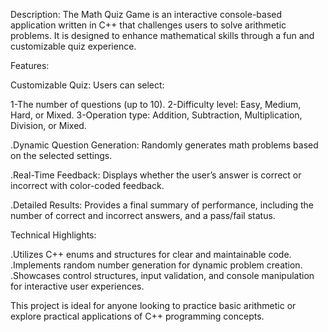Description:
The Math Quiz Game is an interactive console-based application written in C++ that challenges users to solve arithmetic problems. It is designed to enhance mathematical skills through a fun and customizable quiz experience.

Features:

Customizable Quiz: Users can select:

1-The number of questions (up to 10).
2-Difficulty level: Easy, Medium, Hard, or Mixed.
3-Operation type: Addition, Subtraction, Multiplication, Division, or Mixed.

.Dynamic Question Generation: Randomly generates math problems based on the selected settings.

.Real-Time Feedback: Displays whether the user’s answer is correct or incorrect with color-coded feedback.

.Detailed Results: Provides a final summary of performance, including the number of correct and incorrect answers, and a pass/fail status.

Technical Highlights:

.Utilizes C++ enums and structures for clear and maintainable code.
.Implements random number generation for dynamic problem creation.
.Showcases control structures, input validation, and console manipulation for interactive user experiences.

This project is ideal for anyone looking to practice basic arithmetic or explore practical applications of C++ programming concepts.
